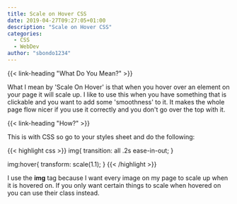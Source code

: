 ```yaml
---
title: Scale on Hover CSS
date: 2019-04-27T09:27:05+01:00
description: "Scale on Hover CSS"
categories:
  - CSS
  - WebDev
author: "sbondo1234"
---
```


{{< link-heading "What Do You Mean?" >}}

What I mean by 'Scale On Hover' is that when you hover over an element on your page it will scale up. I like to use this when you have something that is clickable and you want to add some 'smoothness' to it. It makes the whole page flow nicer if you use it correctly and you don't go over the top with it.

{{< link-heading "How?" >}}

This is with CSS so go to your styles sheet and do the following:

{{< highlight css >}}
img{
  transition: all .2s ease-in-out;
}

img:hover{
  transform: scale(1.1);
}
{{< /highlight >}}

I use the **img** tag because I want every image on my page to scale up when it is hovered on. If you only want certain things to scale when hovered on you can use their class instead.
